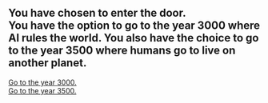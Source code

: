 You have chosen to enter the door.  
You have the option to go to the year 3000 where AI rules the world. 
You also have the choice to go to the year 3500 where humans go to live on another planet. 
---
[Go to the year 3000.](year3000.md)  
[Go to the year 3500.](year3500.md)